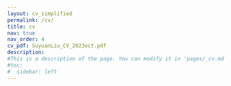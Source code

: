 ```yaml
---
layout: cv_simplified
permalink: /cv/
title: cv
nav: true
nav_order: 4
cv_pdf: SuyuanLiu_CV_2023oct.pdf
description:
#This is a description of the page. You can modify it in 'pages/_cv.md'. You can also change or remove the top pdf download button.
#toc:
#  sidebar: left
---
```

